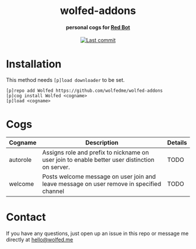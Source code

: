 <h1 align="center">
    wolfed-addons
</h1>
<h4 align="center">
    personal cogs for <a href="https://github.com/Cog-Creators/Red-DiscordBot">Red Bot</a>
</h4>

<div align="center">
<a href="https://github.com/wolfedme/wolfed-addons/commits/master"><img src="https://img.shields.io/github/last-commit/wolfedme/wolfed-addons?style=flat-square" alt="Last commit" /></a>
</div>

# Installation
This method needs `[p]load downloader` to be set.
```
[p]repo add Wolfed https://github.com/wolfedme/wolfed-addons
[p]cog install Wolfed <cogname>
[p]load <cogname>
```

# Cogs
| Cogname | Description | Details |
| --- | --- | --- |
| autorole | Assigns role and prefix to nickname on user join to enable better user distinction on server. | TODO |
| welcome | Posts welcome message on user join and leave message on user remove in specified channel | TODO |

# Contact
If you have any questions, just open up an issue in this repo or message me directly at [hello@wolfed.me](mailto:hello@wolfed.me?subject=[GitHub]wolfed-addons)